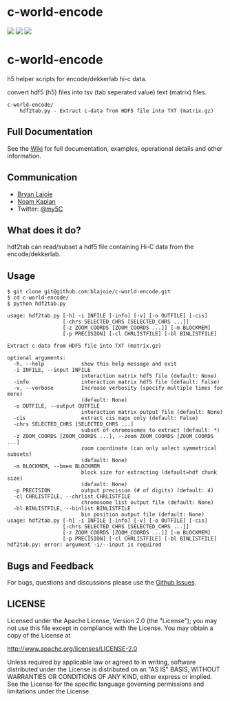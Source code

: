 # c-world-encode

<img src="http://my5C.umassmed.edu/images/3DG.png">
<img src="http://my5C.umassmed.edu/images/dekkerlabbioinformatics.gif">
<img src="http://my5C.umassmed.edu/images/umasslogo.gif">

<br>

# c-world-encode

h5 helper scripts for encode/dekkerlab hi-c data.

convert hdf5 (h5) files into tsv (tab seperated value) text (matrix) files.

```
c-world-encode/
	hdf2tab.py - Extract c-data from HDF5 file into TXT (matrix.gz)
```

## Full Documentation

See the [Wiki](https://github.com/blajoie/c-world-encode/wiki) for full documentation, examples, operational details and other information.

## Communication

- [Bryan Lajoie](https://github.com/blajoie)
- [Noam Kaplan](https://github.com/NoamKaplan)
- Twitter: [@my5C](https://twitter.com/my5C)

## What does it do?

hdf2tab can read/subset a hdf5 file containing Hi-C data from the encode/dekkerlab.

## Usage

```
$ git clone git@github.com:blajoie/c-world-encode.git
$ cd c-world-encode/
$ python hdf2tab.py

usage: hdf2tab.py [-h] -i INFILE [-info] [-v] [-o OUTFILE] [-cis]
                  [-chrs SELECTED_CHRS [SELECTED_CHRS ...]]
                  [-z ZOOM_COORDS [ZOOM_COORDS ...]] [-m BLOCKMEM]
                  [-p PRECISION] [-cl CHRLISTFILE] [-bl BINLISTFILE]

Extract c-data from HDF5 file into TXT (matrix.gz)

optional arguments:
  -h, --help            show this help message and exit
  -i INFILE, --input INFILE
                        interaction matrix hdf5 file (default: None)
  -info                 interaction matrix hdf5 file (default: False)
  -v, --verbose         Increase verbosity (specify multiple times for more)
                        (default: None)
  -o OUTFILE, --output OUTFILE
                        interaction matrix output file (default: None)
  -cis                  extract cis maps only (default: False)
  -chrs SELECTED_CHRS [SELECTED_CHRS ...]
                        subset of chromosomes to extract (default: *)
  -z ZOOM_COORDS [ZOOM_COORDS ...], --zoom ZOOM_COORDS [ZOOM_COORDS ...]
                        zoom coordinate (can only select symmetrical subsets)
                        (default: None)
  -m BLOCKMEM, --bmem BLOCKMEM
                        block size for extracting (default=hdf chunk size)
                        (default: None)
  -p PRECISION          output precision (# of digits) (default: 4)
  -cl CHRLISTFILE, --chrlist CHRLISTFILE
                        chromosome list output file (default: None)
  -bl BINLISTFILE, --binlist BINLISTFILE
                        bin position output file (default: None)
usage: hdf2tab.py [-h] -i INFILE [-info] [-v] [-o OUTFILE] [-cis]
                  [-chrs SELECTED_CHRS [SELECTED_CHRS ...]]
                  [-z ZOOM_COORDS [ZOOM_COORDS ...]] [-m BLOCKMEM]
                  [-p PRECISION] [-cl CHRLISTFILE] [-bl BINLISTFILE]
hdf2tab.py: error: argument -i/--input is required

```

## Bugs and Feedback

For bugs, questions and discussions please use the [Github Issues](https://github.com/blajoie/c-world-encode/issues).

## LICENSE

Licensed under the Apache License, Version 2.0 (the "License");
you may not use this file except in compliance with the License.
You may obtain a copy of the License at

<http://www.apache.org/licenses/LICENSE-2.0>

Unless required by applicable law or agreed to in writing, software
distributed under the License is distributed on an "AS IS" BASIS,
WITHOUT WARRANTIES OR CONDITIONS OF ANY KIND, either express or implied.
See the License for the specific language governing permissions and
limitations under the License.

